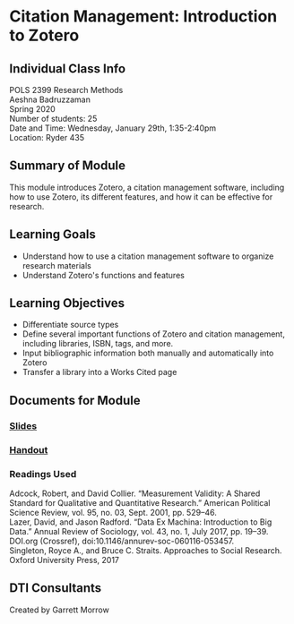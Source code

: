 # Citation Management: Introduction to Zotero

## Individual Class Info
POLS 2399 Research Methods
<br>
Aeshna Badruzzaman
<br>
Spring 2020
<br>
Number of students: 25
<br>
Date and Time: Wednesday, January 29th, 1:35-2:40pm
<br>
Location: Ryder 435

## Summary of Module
This module introduces Zotero, a citation management software, including how to use Zotero, its different features, and how it can be effective for research.

## Learning Goals
- Understand how to use a citation management software to organize research materials
- Understand Zotero's functions and features

## Learning Objectives
- Differentiate source types
- Define several important functions of Zotero and citation management, including libraries, ISBN, tags, and more.
- Input bibliographic information both manually and automatically into Zotero
- Transfer a library into a Works Cited page

## Documents for Module

### [Slides](https://github.com/NULabNortheastern/digitalassignmentshowcase/blob/master/citation_management/research_methods-spring2020-badruzzaman/slides.pdf)

### [Handout](https://github.com/NULabNortheastern/digitalassignmentshowcase/blob/master/citation_management/research_methods-spring2020-badruzzaman/handout.pdf)

### Readings Used
Adcock, Robert, and David Collier. “Measurement Validity: A Shared Standard for Qualitative and Quantitative Research.” American Political Science Review, vol. 95, no. 03, Sept. 2001, pp. 529–46.
<br/>
Lazer, David, and Jason Radford. “Data Ex Machina: Introduction to Big Data.” Annual Review of Sociology, vol. 43, no. 1, July 2017, pp. 19–39. DOI.org (Crossref), doi:10.1146/annurev-soc-060116-053457.
<br/>
Singleton, Royce A., and Bruce C. Straits. Approaches to Social Research. Oxford University Press, 2017

## DTI Consultants
Created by Garrett Morrow
